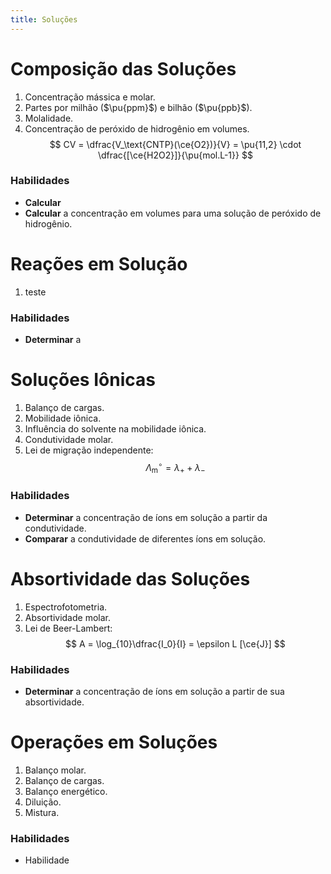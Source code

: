 ```yaml
---
title: Soluções
---
```


# Composição das Soluções

1. Concentração mássica e molar.
2. Partes por milhão ($\pu{ppm}$) e bilhão ($\pu{ppb}$).
3. Molalidade.
4. Concentração de peróxido de hidrogênio em volumes.
    $$
    CV = \dfrac{V_\text{CNTP}(\ce{O2})}{V} = \pu{11,2} \cdot \dfrac{[\ce{H2O2}]}{\pu{mol.L-1}}
    $$

### Habilidades

- **Calcular** 
- **Calcular** a concentração em volumes para uma solução de peróxido de hidrogênio.

# Reações em Solução

1. teste

### Habilidades

- **Determinar** a

# Soluções Iônicas

1. Balanço de cargas.
2. Mobilidade iônica.
3. Influência do solvente na mobilidade iônica.
4. Condutividade molar.
5. Lei de migração independente:
    $$
    \Lambda^\circ_\text{m} = \lambda_{+} + \lambda_{-}
    $$

### Habilidades

- **Determinar** a concentração de íons em solução a partir da condutividade.
- **Comparar** a condutividade de diferentes íons em solução.


# Absortividade das Soluções

1. Espectrofotometria.
2. Absortividade molar.
3. Lei de Beer-Lambert:
    $$
    A = \log_{10}\dfrac{I_0}{I} = \epsilon L [\ce{J}] 
    $$

### Habilidades

- **Determinar** a concentração de íons em solução a partir de sua absortividade.
  
# Operações em Soluções

1. Balanço molar.
2. Balanço de cargas.
3. Balanço energético.
4. Diluição.
5. Mistura.

### Habilidades

- Habilidade

